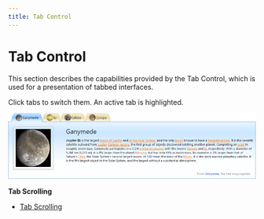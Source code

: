 ```yaml
---
title: Tab Control
---
```

# Tab Control
This section describes the capabilities provided by the Tab Control, which is used for a presentation of tabbed interfaces.

Click tabs to switch them. An active tab is highlighted.

![ASPxTabControl_UD](../images/Img13293.png)

**Tab Scrolling**
* [Tab Scrolling](../../interface-elements-for-web/articles/tab-control/tab-scrolling.md)